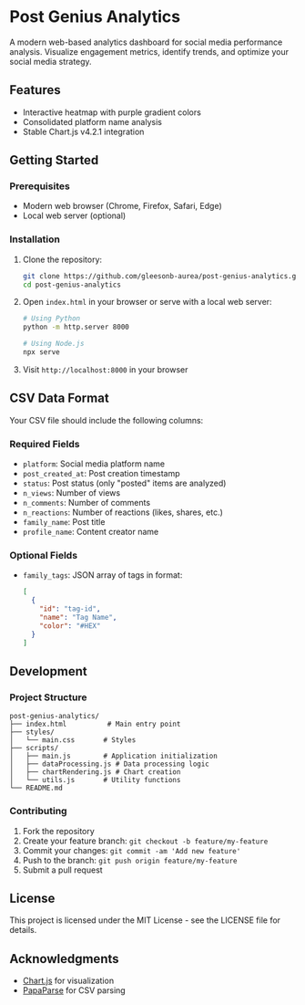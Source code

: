 # Post Genius Analytics

A modern web-based analytics dashboard for social media performance analysis. Visualize engagement metrics, identify trends, and optimize your social media strategy.

## Features

- Interactive heatmap with purple gradient colors
- Consolidated platform name analysis
- Stable Chart.js v4.2.1 integration

## Getting Started

### Prerequisites

- Modern web browser (Chrome, Firefox, Safari, Edge)
- Local web server (optional)

### Installation

1. Clone the repository:
   ```bash
   git clone https://github.com/gleesonb-aurea/post-genius-analytics.git
   cd post-genius-analytics
   ```

2. Open `index.html` in your browser or serve with a local web server:
   ```bash
   # Using Python
   python -m http.server 8000

   # Using Node.js
   npx serve
   ```

3. Visit `http://localhost:8000` in your browser

## CSV Data Format

Your CSV file should include the following columns:

### Required Fields
- `platform`: Social media platform name
- `post_created_at`: Post creation timestamp
- `status`: Post status (only "posted" items are analyzed)
- `n_views`: Number of views
- `n_comments`: Number of comments
- `n_reactions`: Number of reactions (likes, shares, etc.)
- `family_name`: Post title
- `profile_name`: Content creator name

### Optional Fields
- `family_tags`: JSON array of tags in format:
  ```json
  [
    {
      "id": "tag-id",
      "name": "Tag Name",
      "color": "#HEX"
    }
  ]
  ```

## Development

### Project Structure

```
post-genius-analytics/
├── index.html          # Main entry point
├── styles/
│   └── main.css       # Styles
├── scripts/
│   ├── main.js        # Application initialization
│   ├── dataProcessing.js # Data processing logic
│   ├── chartRendering.js # Chart creation
│   └── utils.js       # Utility functions
└── README.md
```

### Contributing

1. Fork the repository
2. Create your feature branch: `git checkout -b feature/my-feature`
3. Commit your changes: `git commit -am 'Add new feature'`
4. Push to the branch: `git push origin feature/my-feature`
5. Submit a pull request

## License

This project is licensed under the MIT License - see the LICENSE file for details.

## Acknowledgments

- [Chart.js](https://www.chartjs.org/) for visualization
- [PapaParse](https://www.papaparse.com/) for CSV parsing
